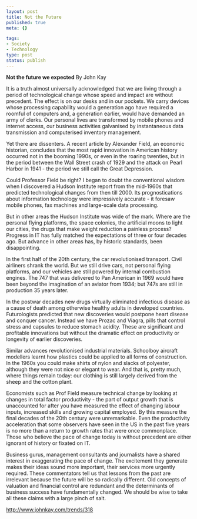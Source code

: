 ```yaml
--- 
layout: post
title: Not the Future
published: true
meta: {}

tags: 
- Society
- Technology
type: post
status: publish
---
```

<strong>Not the future we expected</strong>
By John Kay

It is a truth almost universally acknowledged that we are living through a period of technological change whose speed and impact are without precedent. The effect is on our desks and in our pockets. We carry devices whose processing capability would a generation ago have required a roomful of computers and, a generation earlier, would have demanded an army of clerks. Our personal lives are transformed by mobile phones and internet access, our business activities galvanised by instantaneous data transmission and computerised inventory management.

Yet there are dissenters. A recent article by Alexander Field, an economic historian, concludes that the most rapid innovation in American history occurred not in the booming 1990s, or even in the roaring twenties, but in the period between the Wall Street crash of 1929 and the attack on Pearl Harbor in 1941 - the period we still call the Great Depression.

Could Professor Field be right? I began to doubt the conventional wisdom when I discovered a Hudson Institute report from the mid-1960s that predicted technological changes from then till 2000. Its prognostications about information technology were impressively accurate - it foresaw mobile phones, fax machines and large-scale data processing.

But in other areas the Hudson Institute was wide of the mark. Where are the personal flying platforms, the space colonies, the artificial moons to light our cities, the drugs that make weight reduction a painless process? Progress in IT has fully matched the expectations of three or four decades ago. But advance in other areas has, by historic standards, been disappointing.

In the first half of the 20th century, the car revolutionised transport. Civil airliners shrank the world. But we still drive cars, not personal flying platforms, and our vehicles are still powered by internal combustion engines. The 747 that was delivered to Pan American in 1969 would have been beyond the imagination of an aviator from 1934; but 747s are still in production 35 years later.

In the postwar decades new drugs virtually eliminated infectious disease as a cause of death among otherwise healthy adults in developed countries. Futurologists predicted that new discoveries would postpone heart disease and conquer cancer. Instead we have Prozac and Viagra, pills that control stress and capsules to reduce stomach acidity. These are significant and profitable innovations but without the dramatic effect on productivity or longevity of earlier discoveries.

Similar advances revolutionised industrial materials. Schoolboy aircraft modellers learnt how plastics could be applied to all forms of construction. In the 1960s you could make shirts of nylon and slacks of polyester, although they were not nice or elegant to wear. And that is, pretty much, where things remain today: our clothing is still largely derived from the sheep and the cotton plant.

Economists such as Prof Field measure technical change by looking at changes in total factor productivity - the part of output growth that is unaccounted for after you have measured the effect of changing labour
inputs, increased skills and growing capital employed. By this measure the final decades of the 20th century were unremarkable. Even the productivity acceleration that some observers have seen in the US in the past five years is no more than a return to growth rates that were once commonplace. Those who believe the pace of change today is without precedent are either ignorant of history or fixated on IT.

Business gurus, management consultants and journalists have a shared interest in exaggerating the pace of change. The excitement they generate makes their ideas sound more important, their services more urgently required. These commentators tell us that lessons from the past are irrelevant because the future will be so radically different. Old concepts of valuation and financial control are redundant and the determinants of business success have fundamentally changed. We should be wise to take all these claims with a large pinch of salt.

<a href="http://www.johnkay.com/trends/318">http://www.johnkay.com/trends/318</a>
